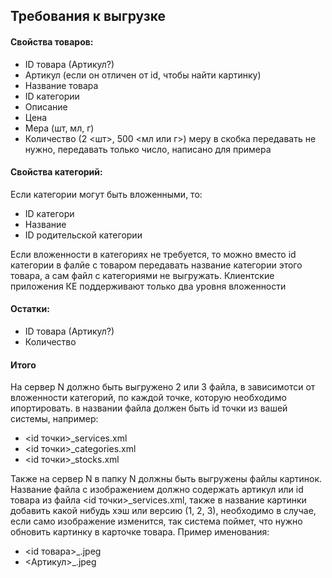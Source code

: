 ## Требования к выгрузке

#### Свойства товаров:
* ID товара (Артикул?)
* Артикул (если он отличен от id, чтобы найти картинку)
* Название товара
* ID категории
* Описание
* Цена
* Мера (шт, мл, г)
* Количество (2 <шт>, 500 <мл или г>) меру в скобка передавать не нужно, передавать только число, написано для примера 


#### Свойства категорий:
Если категории могут быть вложенными, то:
* ID категори
* Название
* ID родительской категории

Если вложенности в категориях не требуется, то можно вместо id категории в фалйе с товаром передавать название категории этого товара, а сам файл с категориями не выгружать.
Клиентские приложения КЕ поддерживают только два уровня вложенности

#### Остатки:
* ID товара (Артикул?)
* Количество

#### Итого
На сервер N должно быть выгружено 2 или 3 файла, в зависимотси от вложенности категорий, по каждой точке, которую необходимо ипортировать.
в названии файла должен быть id точки из вашей системы, например:

* <id точки>_services.xml
* <id точки>_categories.xml
* <id точки>_stocks.xml

Также на сервер N в папку N должны быть выгружены файлы картинок. Название файла с изображением должно содержать артикул или id товара из файла <id точки>_services.xml,
также в название картинки добавить какой нибудь хэш или версию (1, 2, 3), необходимо в случае, если само изображение изменится, так система поймет, что нужно обновить картинку в карточке товара. Пример именования:
* <id товара>_<hash>.jpeg
* <Артикул>_<version>.jpeg
